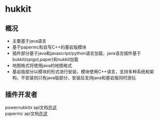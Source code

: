 # hukkit  
## 概况
* 主要基于java语言
* 基于papermc和自写C++的基岩版模块  
* 插件部分基于java和javascript/python语言加载，java语言插件基于bukkit(spigot,paper)和nukkit加载  
* 地图格式将使用java的地图格式  
* 基岩版部分以模块的形式进行安装，模块使用C++语言，支持多种系统和架构，不安装则只有java版部分，安装后支持java和基岩版同时游玩  
## 插件开发者
powernukkitx api文档<a href="https://javadoc.io/doc/cn.powernukkitx/powernukkitx">在这</a>  
papermc api文档<a href="https://papermc.io/javadocs">在这</a>  
